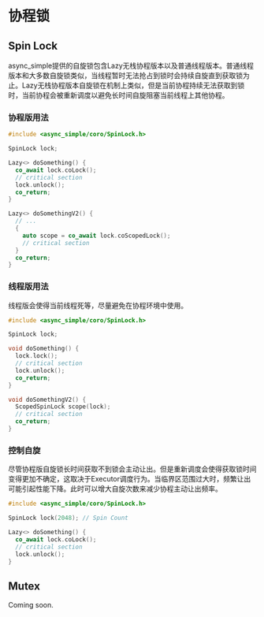 # 协程锁

## Spin Lock

async_simple提供的自旋锁包含Lazy无栈协程版本以及普通线程版本。普通线程版本和大多数自旋锁类似，当线程暂时无法抢占到锁时会持续自旋直到获取锁为止。Lazy无栈协程版本自旋锁在机制上类似，但是当前协程持续无法获取到锁时，当前协程会被重新调度以避免长时间自旋阻塞当前线程上其他协程。

### 协程版用法

```cpp
#include <async_simple/coro/SpinLock.h>

SpinLock lock;

Lazy<> doSomething() {
  co_await lock.coLock();
  // critical section
  lock.unlock();
  co_return;
}

Lazy<> doSomethingV2() {
  // ...
  {
    auto scope = co_await lock.coScopedLock();
    // critical section
  }
  co_return;
}
```

### 线程版用法

线程版会使得当前线程死等，尽量避免在协程环境中使用。

```cpp
#include <async_simple/coro/SpinLock.h>

SpinLock lock;

void doSomething() {
  lock.lock();
  // critical section
  lock.unlock();
  co_return;
}

void doSomethingV2() {
  ScopedSpinLock scope(lock);
  // critical section
  co_return;
}
```

### 控制自旋

尽管协程版自旋锁长时间获取不到锁会主动让出。但是重新调度会使得获取锁时间变得更加不确定，这取决于Executor调度行为。当临界区范围过大时，频繁让出可能引起性能下降。此时可以增大自旋次数来减少协程主动让出频率。

```cpp
#include <async_simple/coro/SpinLock.h>

SpinLock lock(2048); // Spin Count

Lazy<> doSomething() {
  co_await lock.coLock();
  // critical section
  lock.unlock();
}
```


## Mutex

Coming soon.